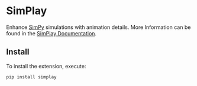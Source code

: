 # SimPlay

Enhance [SimPy](https://simpy.readthedocs.io/) simulations with animation details.
More Information can be found in the [SimPlay Documentation](https://simplay.readthedocs.io/).

## Install

To install the extension, execute:

```bash
pip install simplay
```